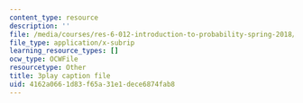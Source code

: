 ```yaml
---
content_type: resource
description: ''
file: /media/courses/res-6-012-introduction-to-probability-spring-2018/4162a0661d83f65a31e1dece6874fab8_nQukfQgIIqw.srt
file_type: application/x-subrip
learning_resource_types: []
ocw_type: OCWFile
resourcetype: Other
title: 3play caption file
uid: 4162a066-1d83-f65a-31e1-dece6874fab8
---
```

